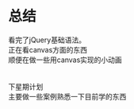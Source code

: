 # 总结<br/>
看完了jQuery基础语法。<br/>
正在看canvas方面的东西<br/>
顺便在做一些用canvas实现的小动画<br/>
<br/>
<br/>
下星期计划<br/>
主要做一些案例熟悉一下目前学的东西



